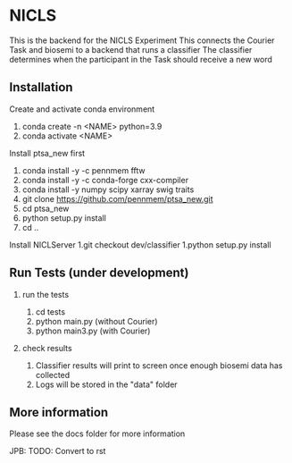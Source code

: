 # NICLS
This is the backend for the NICLS Experiment
This connects the Courier Task and biosemi to a backend that runs a classifier
The classifier determines when the participant in the Task should receive a new word

## Installation
Create and activate conda environment
1. conda create -n \<NAME\> python=3.9
1. conda activate \<NAME\>

Install ptsa_new first
1. conda install -y -c pennmem fftw
1. conda install -y -c conda-forge cxx-compiler
1. conda install -y numpy scipy xarray swig traits
1. git clone https://github.com/pennmem/ptsa_new.git
1. cd ptsa_new
1. python setup.py install
1. cd ..

Install NICLServer
1.git checkout dev/classifier 
1.python setup.py install

## Run Tests (under development)
1. run the tests
    1. cd tests
    1. python main.py (without Courier)
    1. python main3.py (with Courier)

1. check results
    1. Classifier results will print to screen once enough biosemi data has collected
    1. Logs will be stored in the "data" folder

## More information
Please see the docs folder for more information

JPB: TODO: Convert to rst
